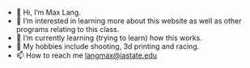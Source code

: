 - 👋 Hi, I’m Max Lang.
- 👀 I’m interested in learning more about this website as well as other programs relating to this class.
- 🌱 I’m currently learning (trying to learn) how this works.
- 💞️ My hobbies include shooting, 3d printing and racing.
- 📫 How to reach me langmax@iastate.edu

<!---
langmax14/langmax14 is a ✨ special ✨ repository because its `README.md` (this file) appears on your GitHub profile.
You can click the Preview link to take a look at your changes.
--->
